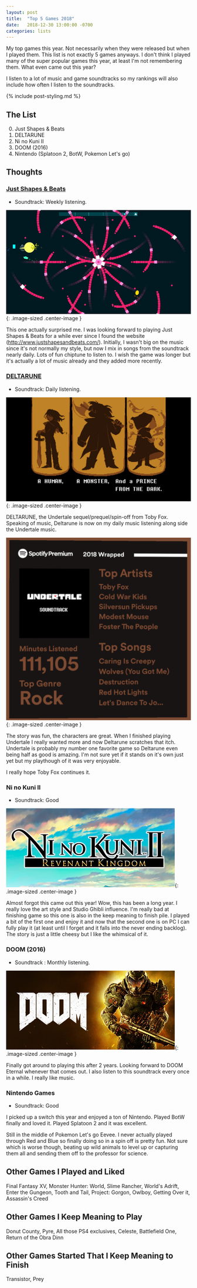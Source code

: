 ```yaml
---
layout: post
title:  "Top 5 Games 2018"
date:   2018-12-30 13:00:00 -0700
categories: lists
---
```


My top games this year. Not necessarily when they were released but when I played them. This list is not exactly 5 games anyways.
I don't think I played many of the super popular games this year, at least I'm not remembering them. What even came out this year?


I listen to a lot of music and game soundtracks so my rankings will also include how often I listen to the soundtracks.


{% include post-styling.md %}

## The List

0. Just Shapes & Beats
1. DELTARUNE
1. Ni no Kuni II
1. DOOM (2016)
1. Nintendo (Splatoon 2, BotW, Pokemon Let's go)

## Thoughts

### [Just Shapes & Beats](http://www.justshapesandbeats.com/)
* Soundtrack: Weekly listening.

![shapes](/assets/img/posts/top2018/shapes.jpg){: .image-sized .center-image }  

This one actually surprised me. I was looking forward to playing Just Shapes & Beats for a while ever since I found the website (http://www.justshapesandbeats.com/).
Initially, I wasn't big on the music since it's not normally my style, but now I mix in songs from the soundtrack nearly daily. 
Lots of fun chiptune to listen to. I wish the game was longer but it's actually a lot of music already and they added more recently.



### [DELTARUNE](https://www.deltarune.com/)
* Soundtrack: Daily listening.

![deltarune](/assets/img/posts/top2018/delta.png){: .image-sized .center-image }  

DELTARUNE, the Undertale sequel/prequel/spin-off from Toby Fox. Speaking of music, Deltarune is now on my daily music listening along side the Undertale music.   


![so much music](/assets/img/posts/top2018/music-me.png){: .image-sized .center-image }   

The story was fun, the characters are great. When I finished playing Undertale I really wanted more and now Deltarune scratches that itch. Undertale is probably my number one favorite game so Deltarune even being half as good is amazing. 
I'm not sure yet if it stands on it's own just yet but my playthough of it was very enjoyable.


I really hope Toby Fox continues it.


### Ni no Kuni II
* Soundtrack: Good 

![ni no kuni](/assets/img/posts/top2018/ninokuni.jpg){: .image-sized .center-image }  


Almost forgot this came out this year! Wow, this has been a long year. I really love the art style and Studio Ghibli influence. 
I'm really bad at finishing game so this one is also in the keep meaning to finish pile. I played a bit of the first one and enjoy it and now that the second one is on PC I can fully play it (at least until I forget and it falls into the never ending backlog).
The story is just a little cheesy but I like the whimsical of it.


### DOOM (2016)
* Soundtrack : Monthly listening.  

![doom](/assets/img/posts/top2018/doom.jpg){: .image-sized .center-image }  

Finally got around to playing this after 2 years. Looking forward to DOOM Eternal whenever that comes out. I also listen to this soundtrack every once in a while. 
I really like music.

### Nintendo Games
* Soundtrack: Good 

I picked up a switch this year and enjoyed a ton of Nintendo. Played BotW finally and loved it. Played Splatoon 2 and it was excellent. 

Still in the middle of Pokemon Let's go Eevee. 
I never actually played through Red and Blue so finally doing so in a spin off is pretty fun. 
Not sure which is worse though, beating up wild animals to level up or capturing them all and sending them off to the professor for science.



## Other Games I Played and Liked
Final Fantasy XV, Monster Hunter: World, Slime Rancher, World's Adrift, Enter the Gungeon, Tooth and Tail, Project: Gorgon, Owlboy, 
Getting Over it, Assassin's Creed


## Other Games I Keep Meaning to Play
Donut County, Pyre, All those PS4 exclusives, Celeste, Battlefield One, Return of the Obra Dinn

## Other Games Started That I Keep Meaning to Finish
Transistor, Prey